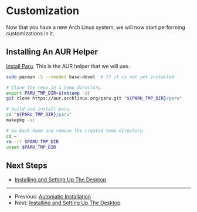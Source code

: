 # Customization

Now that you have a new Arch Linux system, we will now start performing
customizations in it.

## Installing An AUR Helper

[Install Paru](https://github.com/Morganamilo/paru). This is the AUR helper
that we will use.

```bash
sudo pacman -S --needed base-devel  # If it is not yet installed

# Clone the repo in a temp directory.
export PARU_TMP_DIR=$(mktemp -d)
git clone https://aur.archlinux.org/paru.git "${PARU_TMP_DIR}/paru"

# build and install paru.
cd "${PARU_TMP_DIR}/paru"
makepkg -si

# Go back home and remove the created temp directory.
cd ~
rm -rf $PARU_TMP_DIR
unset $PARU_TMP_DIR
```

## Next Steps

- [Installing and Setting Up The Desktop](./installing_and_setting_up_the_desktop.md)

---

- Previous: [Automatic Installation](./automatic_customization.md)
- Next: [Installing and Setting Up The Desktop](./installing_and_setting_up_the_desktop.md)
